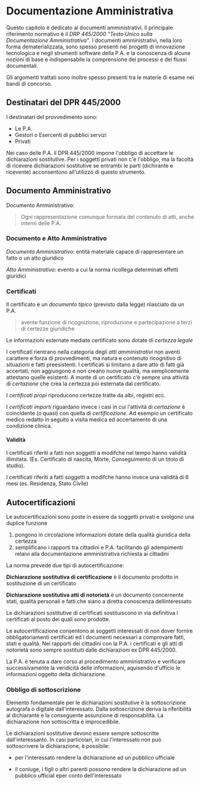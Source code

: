 # Documentazione Amministrativa

Questo capitolo è dedicato ai documenti amministrativi. Il principale riferimento normativo è il  *DRP 445/2000 "Testo Unico sulla Documentazione Amministrativa"*. I documenti amministrativi, nella loro forma dematerializzata, sono spesso presenti nei progetti di innovazione tecnologica e negli strumenti software della P.A. e la conoscenza di alcune nozioni di base e indispensabile la comprensione dei processi e dei flussi documentali. 

Gli argomenti trattati sono inoltre spesso presenti tra le materie di esame nei bandi di concorso. 

## Destinatari del DPR 445/2000

I destinatari del provvedimento sono:

- Le P.A.
- Gestori o Esercenti di pubblici servizi
- Privati

Nei caso delle P.A. il DPR 445/2000 impone l'obbligo di accettare le dichiarazioni sostitutive. Per i soggetti privati non c'è l'obbligo, ma la facoltà di ricevere dichiarazioni sostitutive se entrambi le parti (dichirante e ricevente) acconsentono all'utilizzo di questo strumento.

## Documento Amministrativo

Documento Amministrativo:

> Ogni rappresentazione comunque formata del contenuto di atti, anche interni delle P.A.

### Documento e Atto Amministrativo

*Documento Amministrativo*: entità materiale capace di rappresentare un fatto o un atto giuridico

*Atto Amministrativo*: evento a cui la norma ricollega determinati effetti giuridici

 ### Certificati

Il certificato è un *documento tipico* (previsto dalla legge) rilasciato da un P.A.

> avente funzione di ricognizione, riproduzione e partecipazione a terzi di certezze giuridiche

Le informazioni esternate mediate certificato sono dotate di *certezza legale*

I certificati rientrano nella categoria degli *atti amministrativi* non aventi carattere e forza di provvedimenti, ma natura e contenuto ricognitivo di situazioni e fatti preesistenti. I certificati si limitano a dare atto di fatti già accertati; non aggiungono e non creano nuove qualità, ma semplicemente attestano quelle esistenti.  A monte di un certificato c'è sempre una attività di *certazione* che crea la certezza poi esternata dal certificato.

I *certificati propi* riproducono certezze tratte da albi, registri ecc. 

I *certificati importi* riguardano invece i casi in cui l'attività di *certazione* è coincidente (o quasi) con quella di *certificazione*. Ad esempio un certificato medico redatto in seguito a visita medica ed accertamento di una condizione clinica.

#### Validità

I certificati riferiti a fatti non soggetti a modifche nel tempo hanno validità illimitata. (Es. Certificato di nascita, Morte, Conseguimento di un titolo di studio).

I certificati riferiti a fatti soggetti a modifche hanno invece una validità di 6 mesi (es. Residenza, Stato Civile)

## Autocertificazioni

Le autocertificazioni sono poste in essere da soggetti privati e svolgono una duplice funzione

1. pongono in circolazione informazioni dotate della qualità giuridica della certezza
2. semplificano i rapporti tra cittadini e P.A. facilitando gli adempimenti relaivi alla documentazione amministrativa richiesta ai cittadini

La norma prevede due tipi di autocertificazione:

**Dichiarazione sostitutiva di certificazione** è il documento prodotto in sostituzione di un certificato

**Dichiarazione sostitutiva atti di notorietà** è un documento concernente stati, qualità personali e fatti che siano a diretta conoscenza dellinteressato

Le dichiarazioni sostitutive di certificati sostituiscono in via definitiva i certificati al posto dei quali sono prodotte. 

Le autocertificazione consentono ai soggetti interessati di non dover fornire obbligatoriamenti certificati ed i documenti necessari a comprovare fatti, stati e qualità. Nei rapporti dei cittadini con la P.A. i certificati e gli atti di notorietà sono sempre sostituiti dalle dichiarazioni ex DPR 445/2000.

 La P.A. è tenuta a dare corso al procedimento amministrativo e verificare successivamente la veridicità delle informazioni, aquisendo d'ufficio le informazioni oggetto della dichiarazione.

### Obbligo di sottoscrizione

Elemento fondamentale per le dichiarazioni sostitutive è la sottoscrizione autografa o digitale dall'interessato. Dalla sottoscrizione deriva la riferibilità al dichiarante e la conseguente assunzione di responsabilità. La dichiarazione non sottoscritta è improcedibile.

Le dichiarazioni sostitutive devono essere sempre sottoscritte dall'interessanto. In casi particolari, in cui l'interessato non può sottoscrivere la dichiarazione, è possibile:

- per l'interessato rendere la dichiarazione ad un pubblico ufficiale

- il coniuge, i figli o altri parenti possono rendere la dichiarazione ad un pubblico ufficial eper conto dell'interessato

  

 